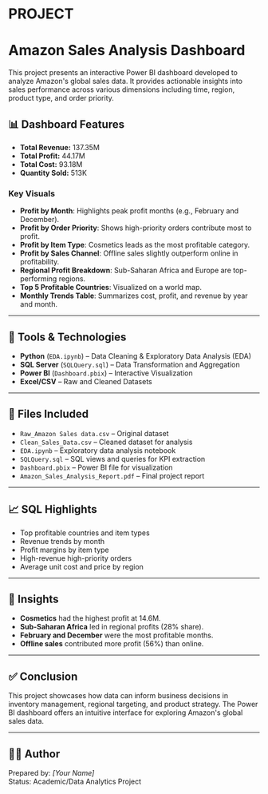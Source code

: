 # PROJECT
# Amazon Sales Analysis Dashboard

This project presents an interactive Power BI dashboard developed to analyze Amazon's global sales data. It provides actionable insights into sales performance across various dimensions including time, region, product type, and order priority.

## 📊 Dashboard Features

- **Total Revenue:** 137.35M  
- **Total Profit:** 44.17M  
- **Total Cost:** 93.18M  
- **Quantity Sold:** 513K

### Key Visuals
- **Profit by Month**: Highlights peak profit months (e.g., February and December).
- **Profit by Order Priority**: Shows high-priority orders contribute most to profit.
- **Profit by Item Type**: Cosmetics leads as the most profitable category.
- **Profit by Sales Channel**: Offline sales slightly outperform online in profitability.
- **Regional Profit Breakdown**: Sub-Saharan Africa and Europe are top-performing regions.
- **Top 5 Profitable Countries**: Visualized on a world map.
- **Monthly Trends Table**: Summarizes cost, profit, and revenue by year and month.

---

## 🧰 Tools & Technologies

- **Python** (`EDA.ipynb`) – Data Cleaning & Exploratory Data Analysis (EDA)
- **SQL Server** (`SQLQuery.sql`) – Data Transformation and Aggregation
- **Power BI** (`Dashboard.pbix`) – Interactive Visualization
- **Excel/CSV** – Raw and Cleaned Datasets

---

## 📁 Files Included

- `Raw_Amazon Sales data.csv` – Original dataset
- `Clean_Sales_Data.csv` – Cleaned dataset for analysis
- `EDA.ipynb` – Exploratory data analysis notebook
- `SQLQuery.sql` – SQL views and queries for KPI extraction
- `Dashboard.pbix` – Power BI file for visualization
- `Amazon_Sales_Analysis_Report.pdf` – Final project report

---

## 📈 SQL Highlights

- Top profitable countries and item types
- Revenue trends by month
- Profit margins by item type
- High-revenue high-priority orders
- Average unit cost and price by region

---

## 📌 Insights

- **Cosmetics** had the highest profit at 14.6M.
- **Sub-Saharan Africa** led in regional profits (28% share).
- **February and December** were the most profitable months.
- **Offline sales** contributed more profit (56%) than online.

---

## ✅ Conclusion

This project showcases how data can inform business decisions in inventory management, regional targeting, and product strategy. The Power BI dashboard offers an intuitive interface for exploring Amazon's global sales data.

---

## 🧑‍💻 Author

Prepared by: *[Your Name]*  
Status: Academic/Data Analytics Project  
